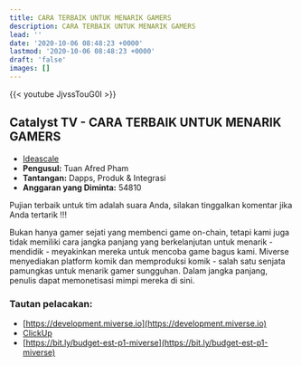 ```yaml
---
title: CARA TERBAIK UNTUK MENARIK GAMERS
description: CARA TERBAIK UNTUK MENARIK GAMERS
lead: ''
date: '2020-10-06 08:48:23 +0000'
lastmod: '2020-10-06 08:48:23 +0000'
draft: 'false'
images: []
---
```


{{&lt;  youtube JjvssTouG0I &gt;}}

## Catalyst TV - CARA TERBAIK UNTUK MENARIK GAMERS

- [Ideascale](https://cardano.ideascale.com/c/idea/417258)
- **Pengusul:** Tuan Afred Pham
- **Tantangan:** Dapps, Produk &amp; Integrasi
- **Anggaran yang Diminta:** 54810

Pujian terbaik untuk tim adalah suara Anda, silakan tinggalkan komentar jika Anda tertarik !!!

Bukan hanya gamer sejati yang membenci game on-chain, tetapi kami juga tidak memiliki cara jangka panjang yang berkelanjutan untuk menarik - mendidik - meyakinkan mereka untuk mencoba game bagus kami. Miverse menyediakan platform komik dan memproduksi komik - salah satu senjata pamungkas untuk menarik gamer sungguhan. Dalam jangka panjang, penulis dapat memonetisasi mimpi mereka di sini.

### Tautan pelacakan:

- [https://development.miverse.io](https://development.miverse.io)
- [ClickUp](https://sharing.clickup.com/7505985/wb/h/75221-4427/6e95e3b6bd013b0?utm_source=clickup&utm_medium=roadmap,whiteboard&utm_campaign=catalyst_f9)
- [https://bit.ly/budget-est-p1-miverse](https://bit.ly/budget-est-p1-miverse)
